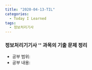 ```yaml
---
title: "2020-04-13-TIL"
categories:
  - Today I Learned
tags:
  - 정보처리기사
---
```


### 정보처리기기사 '' 과목의 기출 문제 정리
  - 공부 범위:
  - 공부 내용:
  

